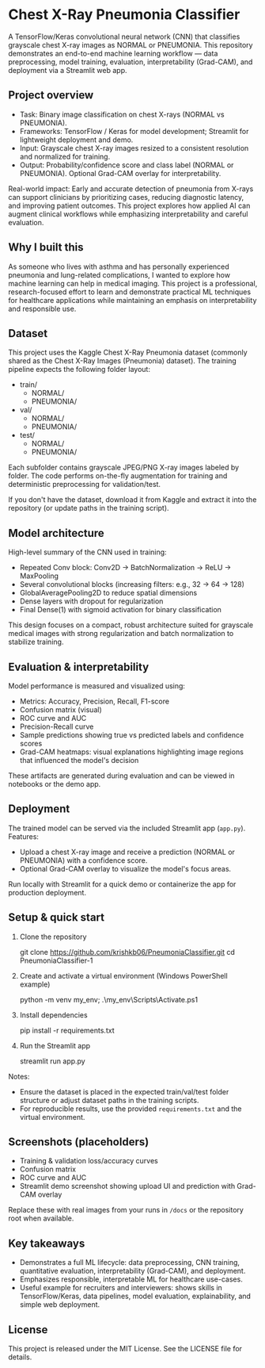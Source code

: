 # Chest X-Ray Pneumonia Classifier

A TensorFlow/Keras convolutional neural network (CNN) that classifies grayscale chest X-ray images as NORMAL or PNEUMONIA. This repository demonstrates an end-to-end machine learning workflow — data preprocessing, model training, evaluation, interpretability (Grad-CAM), and deployment via a Streamlit web app.

## Project overview

- Task: Binary image classification on chest X-rays (NORMAL vs PNEUMONIA).
- Frameworks: TensorFlow / Keras for model development; Streamlit for lightweight deployment and demo.
- Input: Grayscale chest X-ray images resized to a consistent resolution and normalized for training.
- Output: Probability/confidence score and class label (NORMAL or PNEUMONIA). Optional Grad-CAM overlay for interpretability.

Real-world impact: Early and accurate detection of pneumonia from X-rays can support clinicians by prioritizing cases, reducing diagnostic latency, and improving patient outcomes. This project explores how applied AI can augment clinical workflows while emphasizing interpretability and careful evaluation.

## Why I built this

As someone who lives with asthma and has personally experienced pneumonia and lung-related complications, I wanted to explore how machine learning can help in medical imaging. This project is a professional, research-focused effort to learn and demonstrate practical ML techniques for healthcare applications while maintaining an emphasis on interpretability and responsible use.

## Dataset

This project uses the Kaggle Chest X-Ray Pneumonia dataset (commonly shared as the Chest X-Ray Images (Pneumonia) dataset). The training pipeline expects the following folder layout:

- train/
  - NORMAL/
  - PNEUMONIA/
- val/
  - NORMAL/
  - PNEUMONIA/
- test/
  - NORMAL/
  - PNEUMONIA/

Each subfolder contains grayscale JPEG/PNG X-ray images labeled by folder. The code performs on-the-fly augmentation for training and deterministic preprocessing for validation/test.

If you don't have the dataset, download it from Kaggle and extract it into the repository (or update paths in the training script).

## Model architecture

High-level summary of the CNN used in training:

- Repeated Conv block: Conv2D -> BatchNormalization -> ReLU -> MaxPooling
- Several convolutional blocks (increasing filters: e.g., 32 -> 64 -> 128)
- GlobalAveragePooling2D to reduce spatial dimensions
- Dense layers with dropout for regularization
- Final Dense(1) with sigmoid activation for binary classification

This design focuses on a compact, robust architecture suited for grayscale medical images with strong regularization and batch normalization to stabilize training.

## Evaluation & interpretability

Model performance is measured and visualized using:

- Metrics: Accuracy, Precision, Recall, F1-score
- Confusion matrix (visual)
- ROC curve and AUC
- Precision-Recall curve
- Sample predictions showing true vs predicted labels and confidence scores
- Grad-CAM heatmaps: visual explanations highlighting image regions that influenced the model's decision

These artifacts are generated during evaluation and can be viewed in notebooks or the demo app.

## Deployment

The trained model can be served via the included Streamlit app (`app.py`). Features:

- Upload a chest X-ray image and receive a prediction (NORMAL or PNEUMONIA) with a confidence score.
- Optional Grad-CAM overlay to visualize the model's focus areas.

Run locally with Streamlit for a quick demo or containerize the app for production deployment.

## Setup & quick start

1. Clone the repository

	git clone https://github.com/krishkb06/PneumoniaClassifier.git
	cd PneumoniaClassifier-1

2. Create and activate a virtual environment (Windows PowerShell example)

	python -m venv my_env; .\my_env\Scripts\Activate.ps1

3. Install dependencies

	pip install -r requirements.txt

4. Run the Streamlit app

	streamlit run app.py

Notes:

- Ensure the dataset is placed in the expected train/val/test folder structure or adjust dataset paths in the training scripts.
- For reproducible results, use the provided `requirements.txt` and the virtual environment.

## Screenshots (placeholders)

- Training & validation loss/accuracy curves
- Confusion matrix
- ROC curve and AUC
- Streamlit demo screenshot showing upload UI and prediction with Grad-CAM overlay

Replace these with real images from your runs in `/docs` or the repository root when available.

## Key takeaways

- Demonstrates a full ML lifecycle: data preprocessing, CNN training, quantitative evaluation, interpretability (Grad-CAM), and deployment.
- Emphasizes responsible, interpretable ML for healthcare use-cases.
- Useful example for recruiters and interviewers: shows skills in TensorFlow/Keras, data pipelines, model evaluation, explainability, and simple web deployment.

## License

This project is released under the MIT License. See the LICENSE file for details.

